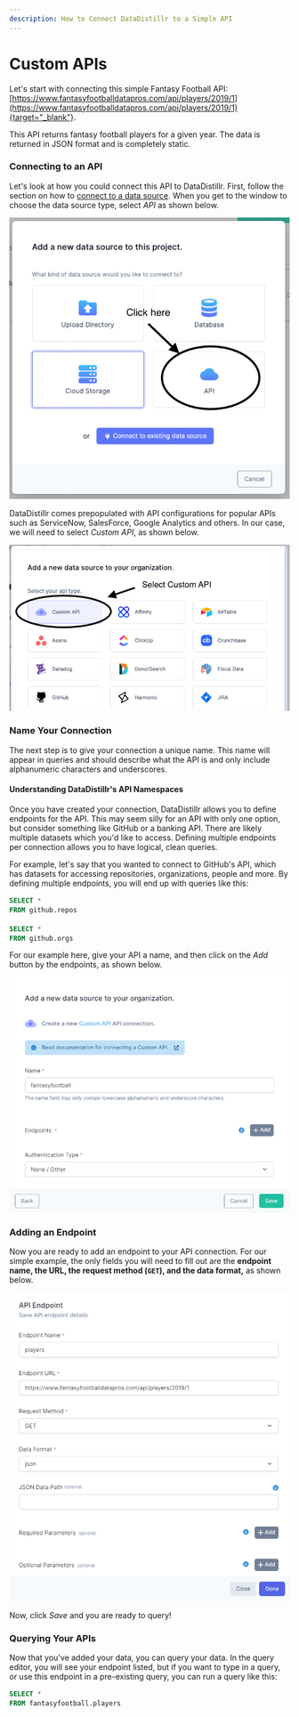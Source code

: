 ```yaml
---
description: How to Connect DataDistillr to a Simple API
---
```


# Custom APIs

Let's start with connecting this simple Fantasy Football API:
[https://www.fantasyfootballdatapros.com/api/players/2019/1](https://www.fantasyfootballdatapros.com/api/players/2019/1){target="_blank"}.

This API returns fantasy football players for a given year. The data is returned in JSON format and is completely static.

### __Connecting to an API__

Let's look at how you could connect this API to DataDistillr. First, follow the section on how to 
[connect to a data source](../../). When you get to the window to choose the data source type, select _API_ as shown below.

![Select API from the available choices][image-1]

DataDistillr comes prepopulated with API configurations for popular APIs such as ServiceNow, SalesForce, Google
Analytics and others. In our case, we will need to select _Custom API_, as shown below.

![Select Custom API][image-2]

### __Name Your Connection__

The next step is to give your connection a unique name. This name will appear in queries and should describe what the
API is and only include alphanumeric characters and underscores.

#### __Understanding DataDistillr's API Namespaces__

Once you have created your connection, DataDistillr allows you to define endpoints for the API.  This may seem silly
for an API with only one option, but consider something like GitHub or a banking API. There are likely multiple datasets
which you'd like to access. Defining multiple endpoints per connection allows you to have logical, clean queries.

For example, let's say that you wanted to connect to GitHub's API, which has datasets for accessing repositories,
organizations, people and more. By defining multiple endpoints, you will end up with queries like this:

```sql
SELECT *
FROM github.repos

SELECT *
FROM github.orgs
```

For our example here, give your API a name, and then click on the _Add_ button by the endpoints, as shown below.

![Add your API][image-3]

### __Adding an Endpoint__

Now you are ready to add an endpoint to your API connection.  For our simple example, the only fields you will need to
fill out are the **endpoint name, the URL, the request method (`GET`), and the data format,** as shown below.

![Adding an Endpoint][image-4]

Now, click _Save_ and you are ready to query!

### __Querying Your APIs__

Now that you've added your data, you can query your data. In the query editor, you will see your endpoint listed,
but if you want to type in a query, or use this endpoint in a pre-existing query, you can run a query like this:

```sql
SELECT *
FROM fantasyfootball.players
```


[image-1]: ../../img/api/select-api-form.png
[image-2]: ../../img/api/custom/CustomAPI_v0.7.2.png
[image-3]: ../../img/api/custom/custom-API-form.PNG
[image-4]: ../../img/api/custom/API-endpoint-form.PNG

